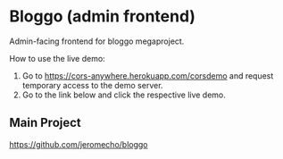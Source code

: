 # Bloggo (admin frontend)

Admin-facing frontend for bloggo megaproject. 

How to use the live demo:

1. Go to https://cors-anywhere.herokuapp.com/corsdemo and request temporary access to the demo 
server. 
2. Go to the link below and click the respective live demo. 

## Main Project

https://github.com/jeromecho/bloggo


